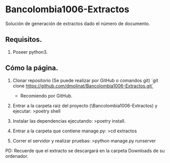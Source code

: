 # Bancolombia1006-Extractos
Solución de generación de extractos dado el número de documento.

## Requisitos.
1. Poseer python3.

## Cómo la página.
1. Clonar repositorio (Se puede realizar por GitHub o comandos git)
   ´git clone https://github.com/dmolinat/Bancolombia1006-Extractos.git´
   * Recomiendo por GitHub.

2. Entrar a la carpeta raiz del proyecto (\Bancolombia1006-Extractos) y ejecutar: >poetry shell
3. Instalar las dependencias ejecutando: >poetry install.
4. Entrar a la carpeta que contiene manage.py: >cd extractos
5. Correr el servidor y realizar pruebas: >python manage.py runserver

PD: Recuerde que el extracto se descargará en la carpeta Downloads de su ordenador. 
